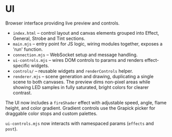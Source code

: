 # UI

Browser interface providing live preview and controls.

- `index.html` – control layout and canvas elements grouped into Effect, General, Strobe and Tint sections.
- `main.mjs` – entry point for JS logic, wiring modules together, exposes a 'run' function.
- `connection.mjs` – WebSocket setup and message handling.
- `ui-controls.mjs` – wires DOM controls to params and renders effect-specific widgets.
- `controls/` – reusable widgets and `renderControls` helper.
- `renderer.mjs` – scene generation and drawing, duplicating a single scene to both canvases. The preview dims non-pixel areas while showing LED samples in fully saturated, bright colors for clearer contrast.

The UI now includes a `fireShader` effect with adjustable speed, angle, flame height, and color gradient. Gradient controls use the Grapick picker for draggable color stops and custom palettes.

`ui-controls.mjs` now interacts with namespaced params (`effects` and `post`).
